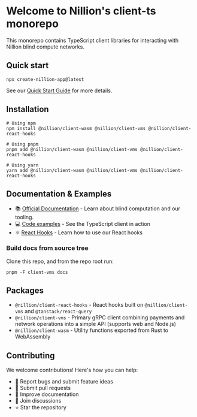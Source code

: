 # Welcome to Nillion's client-ts monorepo

This monorepo contains TypeScript client libraries for interacting with Nillion blind compute networks.

## Quick start

```shell
npx create-nillion-app@latest
```

See our [Quick Start Guide](https://docs.nillion.com/quickstart-install) for more details.

## Installation

```shell
# Using npm
npm install @nillion/client-wasm @nillion/client-vms @nillion/client-react-hooks
```

```shell
# Using pnpm
pnpm add @nillion/client-wasm @nillion/client-vms @nillion/client-react-hooks
```

```shell
# Using yarn
yarn add @nillion/client-wasm @nillion/client-vms @nillion/client-react-hooks
```

## Documentation & Examples

- 📚 [Official Documentation](https://docs.nillion.com/) - Learn about blind computation and our tooling.
- 💻 [Code examples](./client-vms/tests/) - See the TypeScript client in action
- ⚛️ [React Hooks](./client-react-hooks/) - Learn how to use our React hooks

### Build docs from source tree

Clone this repo, and from the repo root run:
```shell
pnpm -F client-vms docs
```

## Packages

- `@nillion/client-react-hooks` - React hooks built on `@nillion/client-vms` and `@tanstack/react-query`
- `@nillion/client-vms` - Primary gRPC client combining payments and network operations into a simple API (supports web
  and Node.js)
- `@nillion/client-wasm` - Utility functions exported from Rust to WebAssembly

## Contributing

We welcome contributions! Here's how you can help:

- 🐛 Report bugs and submit feature ideas
- 🔧 Submit pull requests
- 📖 Improve documentation
- 💬 Join discussions
- ⭐ Star the repository
